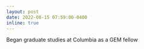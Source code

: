 ```yaml
---
layout: post
date: 2022-08-15 07:59:00-0400
inline: true
---
```


Began graduate studies at Columbia as a GEM fellow